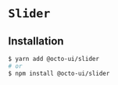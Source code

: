 # `Slider`

## Installation

```sh
$ yarn add @octo-ui/slider
# or
$ npm install @octo-ui/slider
```
